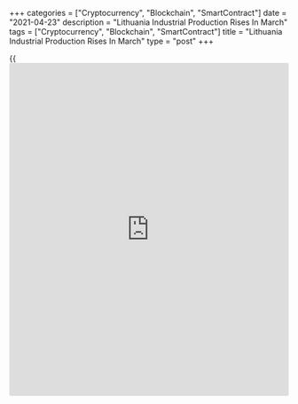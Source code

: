 +++
categories = ["Cryptocurrency", "Blockchain", "SmartContract"]
date = "2021-04-23"
description = "Lithuania Industrial Production Rises In March"
tags = ["Cryptocurrency", "Blockchain", "SmartContract"]
title = "Lithuania Industrial Production Rises In March"
type = "post"
+++

{{<iframe id="large-banner" src="https://www.bounty.group/#slide=9.0" width="100%" height="600" scrolling="no" style="border: 0px solid rgb(216, 221, 230); border-radius: 3px;">}}

Lithuania's industrial production increased in March, figures from
Statistics Lithuania showed on Friday.

Industrial production rose a working-day adjusted 14.5 percent year-on-
year in March.

Manufacturing output grew 15.0 percent annually in March. Excluding
refined petroleum, manufacturing increased 14.0 percent.

Production in mining and quarrying declined 11.5 percent. Production of
electricity, gas, steam and air conditioning supply surged 10.1 percent
and those in water supply, and waste management decreased 3.8 percent.

Among the major industrial groupings, production of intermediate goods
grew 17.1 percent yearly in February and those of durable goods
increased 19.2 percent.

Production of capital goods gained 7.4 percent. Production of energy and
non-durable goods increased 3.2 percent, each.

On a monthly basis, industrial production rose a seasonally and working-
day adjusted 4.5 percent in March.

On an unadjusted basis, industrial production accelerated 16.3 percent
yearly in March and declined 16.8 percent from a month ago.

For comments and feedback [contact](https://www.playgroundfx.com/contact/): editorial@rtt[news](https://www.letsplayfx.com/blog/forex-news-website/).com

[Economic News][1]

 **What parts of the world are seeing the best (and worst) economic
performances lately? Click[here][2] to check out our [Econ Scorecard][2]
and find out! See up-to-the-moment [ranking](https://www.playgroundfx.com/blog/crypto-exchange-ranking/)s for the best and worst
performers in [GDP][3], [unemployment rate][4], [inflation][5] and much
more.**

   1. www.rtt[news](https://www.letsplayfx.com/blog/forex-news-website/).com/Content/EconomicNews.aspx
   2. www.rtt[news](https://www.letsplayfx.com/blog/forex-news-website/).com/economic-scorecard/world-rank/industrial-production/highest-performance.aspx
   3. www.rtt[news](https://www.letsplayfx.com/blog/forex-news-website/).com/economic-scorecard/world-rank/GDP/highest-performance.aspx
   4. www.rtt[news](https://www.letsplayfx.com/blog/forex-news-website/).com/economic-scorecard/world-rank/unemployment-rate/lowest-performance.aspx
   5. www.rtt[news](https://www.letsplayfx.com/blog/forex-news-website/).com/economic-scorecard/world-rank/CPI/highest-performance.aspx